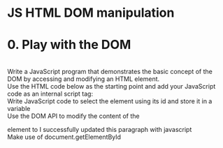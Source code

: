 <h1>JS HTML DOM manipulation</h1>
<h1>0. Play with the DOM</h1>
<br>
Write a JavaScript program that demonstrates the basic concept of the DOM by accessing and modifying an HTML element.
<br>
Use the HTML code below as the starting point and add your JavaScript code as an internal script tag:
<br>
Write JavaScript code to select the element using its id and store it in a variable<br>
Use the DOM API to modify the content of the <p> element to I successfully updated this paragraph with javascript<br>
Make use of document.getElementById<br>

